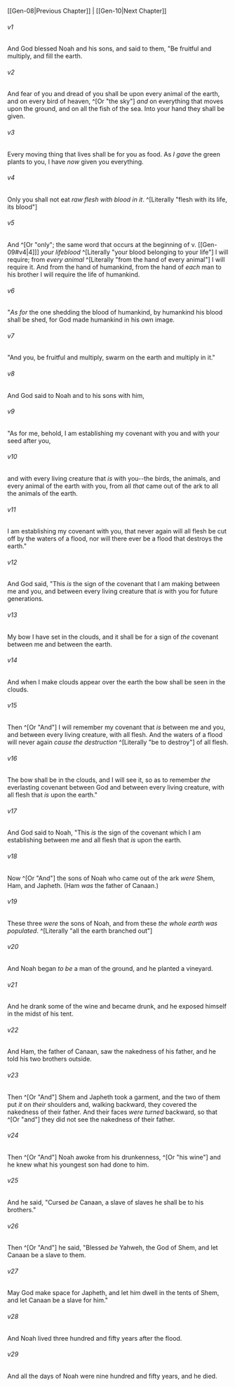 ﻿---
aliases:
  - Genesis 9
---

[[Gen-08|Previous Chapter]] | [[Gen-10|Next Chapter]]

###### v1
And God blessed Noah and his sons, and said to them, "Be fruitful and multiply, and fill the earth.

###### v2
And fear of you and dread of you shall be upon every animal of the earth, and on every bird of heaven, ^[Or "the sky"] _and_ on everything that moves upon the ground, and on all the fish of the sea. Into your hand they shall be given.

###### v3
Every moving thing that lives shall be for you as food. As _I gave_ the green plants to you, I have _now_ given you everything.

###### v4
Only you shall not eat _raw flesh with blood in it_. ^[Literally "flesh with its life, its blood"]

###### v5
And ^[Or "only"; the same word that occurs at the beginning of v. [[Gen-09#v4|4]]] _your lifeblood_ ^[Literally "your blood belonging to your life"] I will require; from _every animal_ ^[Literally "from the hand of every animal"] I will require it. And from the hand of humankind, from the hand of _each_ man to his brother I will require the life of humankind.

###### v6
"_As for_ the one shedding the blood of humankind,
by humankind his blood shall be shed,
for God made humankind in his own image.

###### v7
"And you, be fruitful and multiply, swarm on the earth and multiply in it."

###### v8
And God said to Noah and to his sons with him,

###### v9
"As for me, behold, I am establishing my covenant with you and with your seed after you,

###### v10
and with every living creature that _is_ with you--the birds, the animals, and every animal of the earth with you, from all _that_ came out of the ark to all the animals of the earth.

###### v11
I am establishing my covenant with you, that never again will all flesh be cut off by the waters of a flood, nor will there ever be a flood that destroys the earth."

###### v12
And God said, "This _is_ the sign of the covenant that I am making between me and you, and between every living creature that _is_ with you for future generations.

###### v13
My bow I have set in the clouds, and it shall be for a sign of _the_ covenant between me and between the earth.

###### v14
And when I make clouds appear over the earth the bow shall be seen in the clouds.

###### v15
Then ^[Or "And"] I will remember my covenant that _is_ between me and you, and between every living creature, with all flesh. And the waters of a flood will never again _cause the destruction_ ^[Literally "be to destroy"] of all flesh.

###### v16
The bow shall be in the clouds, and I will see it, so as to remember _the_ everlasting covenant between God and between every living creature, with all flesh that _is_ upon the earth."

###### v17
And God said to Noah, "This _is_ the sign of the covenant which I am establishing between me and all flesh that _is_ upon the earth.

###### v18
Now ^[Or "And"] the sons of Noah who came out of the ark _were_ Shem, Ham, and Japheth. (Ham _was_ the father of Canaan.)

###### v19
These three _were_ the sons of Noah, and from these _the whole earth was populated_. ^[Literally "all the earth branched out"]

###### v20
And Noah began _to be_ a man of the ground, and he planted a vineyard.

###### v21
And he drank some of the wine and became drunk, and he exposed himself in the midst of his tent.

###### v22
And Ham, the father of Canaan, saw the nakedness of his father, and he told his two brothers outside.

###### v23
Then ^[Or "And"] Shem and Japheth took a garment, and the two of them put _it_ on _their_ shoulders and, walking backward, they covered the nakedness of their father. And their faces _were turned_ backward, so that ^[Or "and"] they did not see the nakedness of their father.

###### v24
Then ^[Or "And"] Noah awoke from his drunkenness, ^[Or "his wine"] and he knew what his youngest son had done to him.

###### v25
And he said,
"Cursed _be_ Canaan,
a slave of slaves he shall be to his brothers."

###### v26
Then ^[Or "And"] he said,
"Blessed _be_ Yahweh, the God of Shem,
and let Canaan be a slave to them.

###### v27
May God make space for Japheth,
and let him dwell in the tents of Shem,
and let Canaan be a slave for him."

###### v28
And Noah lived three hundred and fifty years after the flood.

###### v29
And all the days of Noah were nine hundred and fifty years, and he died.